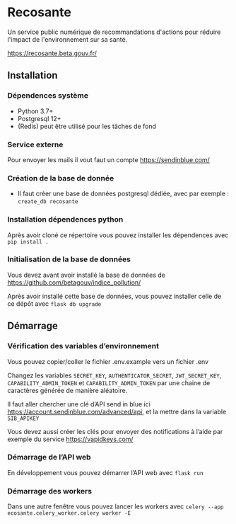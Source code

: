 # Recosante

 Un service public numérique de recommandations d'actions pour réduire l'impact de l'environnement sur sa santé. 

https://recosante.beta.gouv.fr/


## Installation

### Dépendences système

 * Python 3.7+
 * Postgresql 12+
 * (Redis) peut être utilisé pour les tâches de fond

### Service externe

Pour envoyer les mails il vout faut un compte https://sendinblue.com/

### Création de la base de donnée

 * Il faut créer une base de données postgresql dédiée, avec par exemple : `create_db recosante`

### Installation dépendences python

Après avoir cloné ce répertoire vous pouvez installer les dépendences avec `pip install .`

### Initialisation de la base de données

Vous devez avant avoir installé la base de données de https://github.com/betagouv/indice_pollution/

Après avoir installé cette base de données, vous pouvez installer celle de ce dépôt avec `flask db upgrade`

## Démarrage

### Vérification des variables d’environnement


Vous pouvez copier/coller le fichier .env.example vers un fichier .env

Changez les variables `SECRET_KEY`, `AUTHENTICATOR_SECRET`, `JWT_SECRET_KEY`, `CAPABILITY_ADMIN_TOKEN` et `CAPABILITY_ADMIN_TOKEN` par une chaine de caractères générée de manière aléatoire.

Il faut aller chercher une clé d’API send in blue ici https://account.sendinblue.com/advanced/api, et la mettre dans la variable `SIB_APIKEY`


Vous devez aussi créer les clés pour envoyer des notifications à l’aide par exemple du service https://vapidkeys.com/


### Démarrage de l’API web

En développement vous pouvez démarrer l’API web avec `flask run`

### Démarrage des workers

Dans une autre fenêtre vous pouvez lancer les workers avec `celery --app ecosante.celery_worker.celery worker -E`
